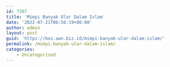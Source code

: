 ```yaml
---
id: 7307
title: 'Mimpi Banyak Ular Dalam Islam'
date: '2022-07-21T06:56:19+00:00'
author: admin
layout: post
guid: 'https://bos.awn.biz.id/mimpi-banyak-ular-dalam-islam/'
permalink: /mimpi-banyak-ular-dalam-islam/
categories:
    - Uncategorized
---
```



